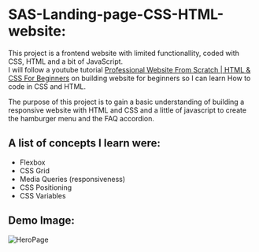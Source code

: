 # SAS-Landing-page-CSS-HTML-website:
This project is a frontend website with limited functionallity, coded with CSS, HTML and a bit of JavaScript.  
I will follow a youtube tutorial [Professional Website From Scratch | HTML & CSS For Beginners](https://www.youtube.com/watch?v=HXYZxVbWkjc) on building website for beginners so I can learn How to code in CSS and HTML.

The purpose of this project is to gain a basic understanding of building a responsive website with HTML and CSS
and a little of javascript to create the hamburger menu and the FAQ accordion.

## A list of concepts I learn were: 
  - Flexbox
  - CSS Grid
  - Media Queries (responsiveness)
  - CSS Positioning
  - CSS Variables


## Demo Image:

![HeroPage](../images/heropage)

